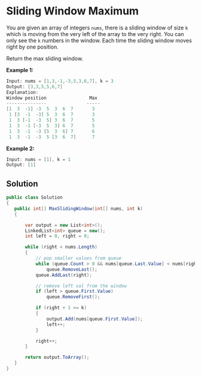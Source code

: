 # Sliding Window Maximum
You are given an array of integers `nums`, there is a sliding window of size `k` which is moving from the very left of the array to the very right. You can only see the `k` numbers in the window. Each time the sliding window moves right by one position.

Return the max sliding window.

 

**Example 1:**
```csharp
Input: nums = [1,3,-1,-3,5,3,6,7], k = 3
Output: [3,3,5,5,6,7]
Explanation: 
Window position                Max
---------------               -----
[1  3  -1] -3  5  3  6  7       3
 1 [3  -1  -3] 5  3  6  7       3
 1  3 [-1  -3  5] 3  6  7       5
 1  3  -1 [-3  5  3] 6  7       5
 1  3  -1  -3 [5  3  6] 7       6
 1  3  -1  -3  5 [3  6  7]      7
 ```
**Example 2:**
```csharp
Input: nums = [1], k = 1
Output: [1]
 ```
 ## Solution
 ```csharp
 public class Solution
{
    public int[] MaxSlidingWindow(int[] nums, int k)
    {

        var output = new List<int>();
        LinkedList<int> queue = new();
        int left = 0, right = 0;

        while (right < nums.Length)
        {
            // pop smaller values from queue
            while (queue.Count > 0 && nums[queue.Last.Value] < nums[right])
                queue.RemoveLast();
            queue.AddLast(right);

            // remove left val from the window
            if (left > queue.First.Value)
                queue.RemoveFirst();

            if (right + 1 >= k)
            {
                output.Add(nums[queue.First.Value]);
                left++;
            }

            right++;
        }

        return output.ToArray();
    }
}
 ```